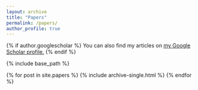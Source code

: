 ```yaml
---
layout: archive
title: "Papers"
permalink: /papers/
author_profile: true
---
```


{% if author.googlescholar %}
  You can also find my articles on <u><a href="{{author.googlescholar}}">my Google Scholar profile</a>.</u>
{% endif %}

{% include base_path %}

{% for post in site.papers %}
  {% include archive-single.html %}
{% endfor %}

